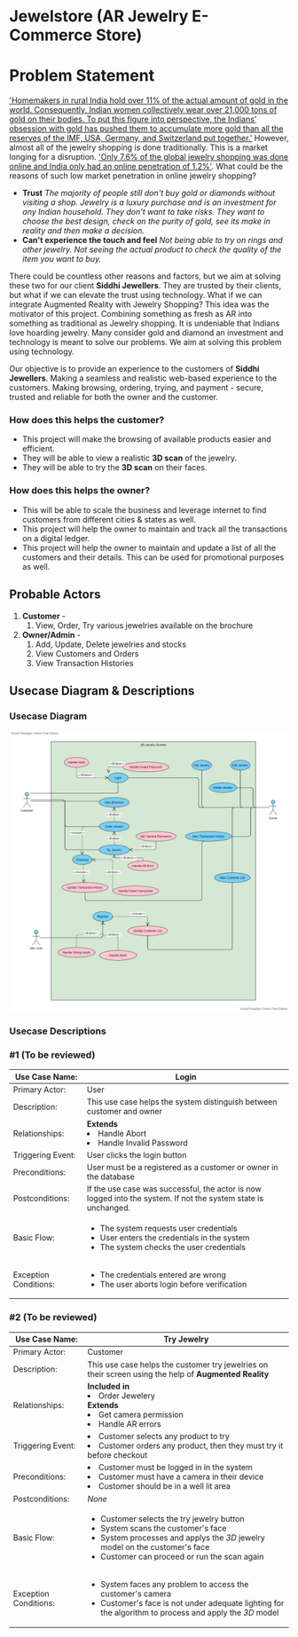 # Jewelstore (AR Jewelry E-Commerce Store)
# Problem Statement
['Homemakers in rural India hold over 11% of the actual amount of gold in the world. Consequently, Indian women collectively wear over 21,000 tons of gold on their bodies. To put this figure into perspective, the Indians’ obsession with gold has pushed them to accumulate more gold than all the reserves of the IMF, USA, Germany, and Switzerland put together.'](https://blog.novemgold.com/interesting-fact-indian-housewives-hold-11-of-the-worlds-gold/) However, almost all of the jewelry shopping is done traditionally. This is a market longing for a disruption. ['Only 7.6% of the global jewelry shopping was done online and India only had an online penetration of 1.2%'](https://retailjewellerindia.com/how-big-is-the-online-jewellery-market-in-india/). What could be the reasons of such low market penetration in online jewelry shopping? 

 - **Trust**
 *The majority of people still don't buy gold or diamonds without visiting a shop. Jewelry is a luxury purchase and is an investment for any Indian household. They don't want to take risks. They want to choose the best design, check on the purity of gold, see its make in reality and then make a decision.*
 - **Can't experience the touch and feel**
 *Not being able to try on rings and other jewelry. Not seeing the actual product to check the quality of the item you want to buy.*
 
 There could be countless other reasons and factors, but we aim at solving these two for our client **Siddhi Jewellers**. They are trusted by their clients, but what if we can elevate the trust using technology. What if we can integrate Augmented Reality with Jewelry Shopping? This idea was the motivator of this project. Combining something as fresh as AR into something as traditional as Jewelry shopping. It is undeniable that Indians love hoarding jewelry. Many consider gold and diamond an investment and technology is meant to solve our problems. We aim at solving this problem using technology. 

Our objective is to provide an experience to the customers of **Siddhi Jewellers**. Making a seamless and realistic web-based experience to the customers. Making browsing, ordering, trying, and payment - secure, trusted and reliable for both the owner and the customer. 

### How does this helps the customer?
- This project will make the browsing of available products easier and efficient. 
- They will be able to view a realistic **3D scan** of the jewelry.
- They will be able to try the **3D scan** on their faces.

### How does this helps the owner?
- This will be able to scale the business and leverage internet to find customers from different cities & states as well.
- This project will help the owner to maintain and track all the transactions on a digital ledger.
- This project will help the owner to maintain and update a list of all the customers and their details. This can be used for promotional purposes as well.
## Probable Actors

1.  **Customer** -
    1.  View, Order, Try various jewelries available on the brochure
2.  **Owner/Admin** -
    1.  Add, Update, Delete jewelries and stocks
    2.  View Customers and Orders
    3.  View Transaction Histories

## Usecase Diagram & Descriptions

### Usecase Diagram
![AR Jewelry System](AR%20Jewelry%20System.png)

### Usecase Descriptions

### #1 (To be reviewed)

| Use Case Name:        	|   Login	|
|-----------------------	|---	|
| Primary Actor:            	|   User	|
| Description:            	|   This use case helps the system distinguish between customer and owner	|
| Relationships:            	|   <ui>**Extends** <li>Handle Abort </li> <li> Handle Invalid Password 	|
| Triggering Event:     	|   User clicks the login button	|
| Preconditions:        	| User must be a registered as a customer or owner in the database
| Postconditions:       	|   If the use case was successful, the actor is now logged into the system. If not the system state is unchanged.	|
| Basic Flow:   	|  <ul><li>The system requests user credentials </li><li>User enters the credentials in the system</li><li>The system checks the user credentials</li></ul> 	|
| Exception Conditions: 	|   <ul><li>The credentials entered are wrong</li> <li> The user aborts login before verification|

### #2 (To be reviewed)

| Use Case Name:        	|   Try Jewelry	|
|-----------------------	|---	|
| Primary Actor:            	|   Customer	|
| Description:            	|   This use case helps the customer try  jewelries on their screen using the help of **Augmented Reality** 	|
| Relationships:            	|   <ui>**Included in** <li>Order Jewelery </li></ui><ui>**Extends** <li>Get camera permission </li> <li> Handle AR errors	|
| Triggering Event:     	|   <ui><li>Customer selects any product to try </li> <li>Customer orders any product, then they must try it before checkout|
| Preconditions:        	| <ui><li>Customer must be logged in in the system </li> <li>Customer must have a camera in their device </li> <li>Customer should be in a well lit area
| Postconditions:       	|   *None*	|
| Basic Flow:   	|  <ul><li>Customer selects the try jewelry button</li><li>System scans the customer's face </li><li>System processes and applys the *3D* jewelry model on the customer's face </li><li>Customer can proceed or run the scan again</ul> 	|
| Exception Conditions: 	|   <ul><li>System faces any problem to access the customer's camera</li> <li>Customer's face is not under adequate lighting for the algorithm to process and apply the *3D* model|
